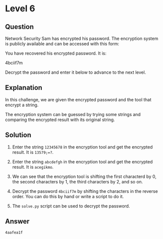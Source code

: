 # Level 6

## Question

Network Security Sam has encrypted his password. The encryption system is
publicly available and can be accessed with this form:

You have recovered his encrypted password. It is:

4bciif7m

Decrypt the password and enter it below to advance to the next level.

## Explanation

In this challenge, we are given the encrypted password and the tool that
encrypt a string.

The encryption system can be guessed by trying some strings and comparing the
encrypted result with its original string.

## Solution

1. Enter the string `12345678` in the encryption tool and get the encrypted
   result. It is `13579;=?`.

2. Enter the string `abcdefgh` in the encryption tool and get the encrypted
   result. It is `acegikmo`.

3. We can see that the encryption tool is shifting the first characterd by 0,
   the second characters by 1, the third characters by 2, and so on.

4. Decrypt the password `4bciif7m` by shifting the characters in the reverse
   order. You can do this by hand or write a script to do it.

5. The `solve.py` script can be used to decrypt the password.

## Answer

```
4aafea1f
```
